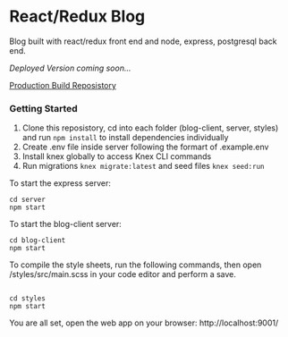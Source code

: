 # React/Redux Blog

Blog built with react/redux front end and node, express, postgresql back end.

*Deployed Version coming soon...*

[Production Build Reposistory](https://github.com/donaldma/Blog-Production)

### Getting Started

1) Clone this reposistory, cd into each folder (blog-client, server, styles) and run `npm install` to install dependencies individually 
2) Create .env file inside server following the formart of .example.env 
3) Install knex globally to access Knex CLI commands
4) Run migrations `knex migrate:latest` and seed files `knex seed:run`

To start the express server:
```
cd server
npm start
```

To start the blog-client server:
```
cd blog-client
npm start
```

To compile the style sheets, run the following commands, then open /styles/src/main.scss in your code editor and perform a save.

``` 

cd styles
npm start
```

You are all set, open the web app on your browser: http://localhost:9001/
